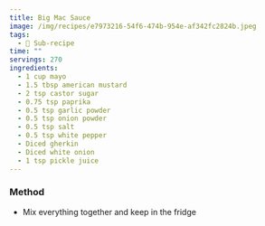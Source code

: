 ```yaml
---
title: Big Mac Sauce
image: /img/recipes/e7973216-54f6-474b-954e-af342fc2824b.jpeg
tags:
  - 🥫 Sub-recipe
time: ""
servings: 270
ingredients:
  - 1 cup mayo
  - 1.5 tbsp american mustard
  - 2 tsp castor sugar
  - 0.75 tsp paprika
  - 0.5 tsp garlic powder
  - 0.5 tsp onion powder
  - 0.5 tsp salt
  - 0.5 tsp white pepper
  - Diced gherkin
  - Diced white onion
  - 1 tsp pickle juice
---
```

### Method

* Mix everything together and keep in the fridge
